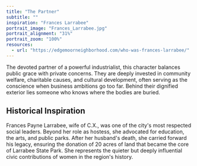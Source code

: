 ```yaml
---
title: "The Partner"
subtitle: ""
inspiration: "Frances Larrabee"
portrait_image: "Frances_Larrabee.jpg"
portrait_alignment: "31%"
portrait_zoom: "100%"
resources:
  - url: "https://edgemoorneighborhood.com/who-was-frances-larrabee/"
---
```


The devoted partner of a powerful industrialist, this character balances public grace with private concerns. They are deeply invested in community welfare, charitable causes, and cultural development, often serving as the conscience when business ambitions go too far. Behind their dignified exterior lies someone who knows where the bodies are buried.

## Historical Inspiration

Frances Payne Larrabee, wife of C.X., was one of the city's most respected social leaders. Beyond her role as hostess, she advocated for education, the arts, and public parks. After her husband's death, she carried forward his legacy, ensuring the donation of 20 acres of land that became the core of Larrabee State Park. She represents the quieter but deeply influential civic contributions of women in the region's history.

